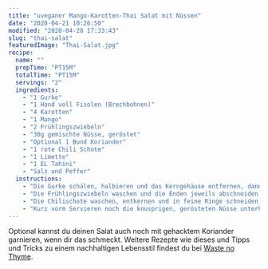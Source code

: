 ```yaml
---
title: "uveganer Mango-Karotten-Thai Salat mit Nüssen"
date: "2020-04-21 10:26:50"
modified: "2020-04-28 17:33:43"
slug: "thai-salat"
featuredImage: "Thai-Salat.jpg"
recipe:
  name: ""
  prepTime: "PT15M"
  totalTime: "PT15M"
  servings: "2"
  ingredients:
    - "1 Gurke"
    - "1 Hand voll Fisolen (Brechbohnen)"
    - "4 Karotten"
    - "1 Mango"
    - "2 Frühlingszwiebeln"
    - "30g gemischte Nüsse, geröstet"
    - "Optional 1 Bund Koriander"
    - "1 rote Chili Schote"
    - "1 Limette"
    - "1 EL Tahini"
    - "Salz und Peffer"
  instructions:
    - "Die Gurke schälen, halbieren und das Kerngehäuse entfernen, dann in dünne Streifen schneiden. Die Karotten schälen und ebenfalls in dünne Streifen schneiden. Gleich mit der Mango verfahren."
    - "Die Frühlingszwiebeln waschen und die Enden jeweils abschneiden, danach in feine Ringe schneiden und zusammen mit den Fisolen in einer Pfanne kurz anbraten, mit Wasser ablöschen und gar dünsten."
    - "Die Chilischote waschen, entkernen und in feine Ringe schneiden. Danach alle Zutaten zusammen in eine Schüssel füllen. Aus dem Saft der Limette, dem Tahini und Salz + Pfeffer ein Dressing anmischen und über das Gemüse gießen. Gut durchmischen und am besten 1 Stunde durchziehen lassen."
    - "Kurz vorm Servieren noch die knusprigen, gerösteten Nüsse unterheben."
---
```


Optional kannst du deinen Salat auch noch mit gehacktem Koriander garnieren, wenn dir das schmeckt. Weitere Rezepte wie dieses und Tipps und Tricks zu einem nachhaltigen Lebensstil findest du bei [Waste no Thyme](https://wastenothyme.com).